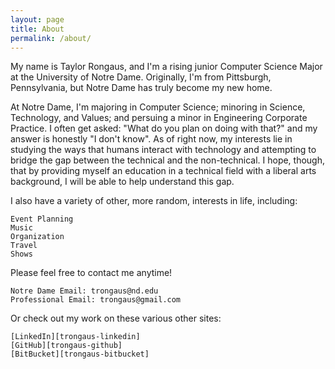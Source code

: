 ```yaml
---
layout: page
title: About
permalink: /about/
---
```


My name is Taylor Rongaus, and I'm a rising junior Computer Science Major at the University of Notre Dame. Originally, I'm from Pittsburgh, Pennsylvania, but Notre Dame has truly become my new home.

At Notre Dame, I'm majoring in Computer Science; minoring in Science, Technology, and Values; and persuing a minor in Engineering Corporate Practice. I often get asked: "What do you plan on doing with that?" and my answer is honestly "I don't know". As of right now, my interests lie in studying the ways that humans interact with technology and attempting to bridge the gap between the technical and the non-technical. I hope, though, that by providing myself an education in a technical field with a liberal arts background, I will be able to help understand this gap.

I also have a variety of other, more random, interests in life, including:

	Event Planning
	Music
	Organization
	Travel
	Shows

Please feel free to contact me anytime! 

	Notre Dame Email: trongaus@nd.edu
	Professional Email: trongaus@gmail.com

Or check out my work on these various other sites:

	[LinkedIn][trongaus-linkedin]
	[GitHub][trongaus-github]
	[BitBucket][trongaus-bitbucket]

[trongaus-linkedin]: https://www.linkedin.com/in/trongaus?trk=nav_responsive_tab_profile_pic
[trongaus-github]: http://github.com/trongaus
[trongaus-bitbucket]: http://bitbucket.com/trongaus





